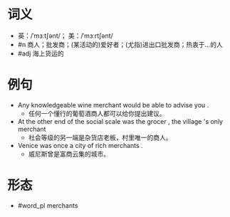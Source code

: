 # 词义
- 英：/ˈmɜːtʃənt/； 美：/ˈmɜːrtʃənt/
- #n 商人；批发商；(某活动的)爱好者；(尤指)进出口批发商；热衷于…的人
- #adj 海上货运的
# 例句
- Any knowledgeable wine merchant would be able to advise you .
	- 任何一个懂行的葡萄酒商人都可以给你提出建议。
- At the other end of the social scale was the grocer , the village 's only merchant
	- 社会等级的另一端是杂货店老板，村里唯一的商人。
- Venice was once a city of rich merchants .
	- 威尼斯曾是富商云集的城市。
# 形态
- #word_pl merchants
